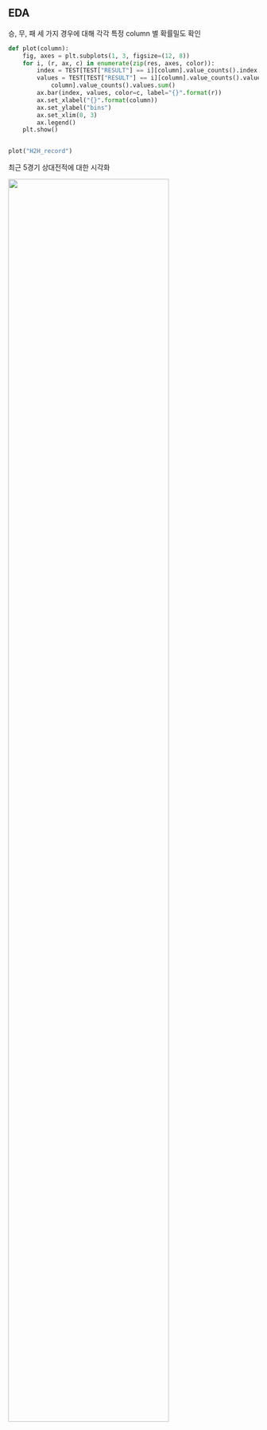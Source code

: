 ## EDA

승, 무, 패 세 가지 경우에 대해 각각 특정 column 별 확률밀도 확인

```python
def plot(column):
    fig, axes = plt.subplots(1, 3, figsize=(12, 8))
    for i, (r, ax, c) in enumerate(zip(res, axes, color)):
        index = TEST[TEST["RESULT"] == i][column].value_counts().index
        values = TEST[TEST["RESULT"] == i][column].value_counts().values / TEST[TEST["RESULT"] == i][
            column].value_counts().values.sum()
        ax.bar(index, values, color=c, label="{}".format(r))
        ax.set_xlabel("{}".format(column))
        ax.set_ylabel("bins")
        ax.set_xlim(0, 3)
        ax.legend()
    plt.show()


plot("H2H_record")
```

최근 5경기 상대전적에 대한 시각화

<img src="https://user-images.githubusercontent.com/58063806/116423984-1e23b600-a87c-11eb-91c0-fc9256a0200e.png" width=80% />